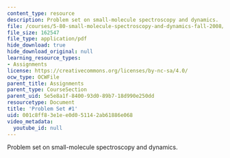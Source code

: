```yaml
---
content_type: resource
description: Problem set on small-molecule spectroscopy and dynamics.
file: /courses/5-80-small-molecule-spectroscopy-and-dynamics-fall-2008/001c8ff83e1ee0d051142ab61886e068_ps1_1977.pdf
file_size: 162547
file_type: application/pdf
hide_download: true
hide_download_original: null
learning_resource_types:
- Assignments
license: https://creativecommons.org/licenses/by-nc-sa/4.0/
ocw_type: OCWFile
parent_title: Assignments
parent_type: CourseSection
parent_uid: 5e5e8a1f-8400-93d0-89b7-18d990e250dd
resourcetype: Document
title: 'Problem Set #1'
uid: 001c8ff8-3e1e-e0d0-5114-2ab61886e068
video_metadata:
  youtube_id: null
---
```

Problem set on small-molecule spectroscopy and dynamics.